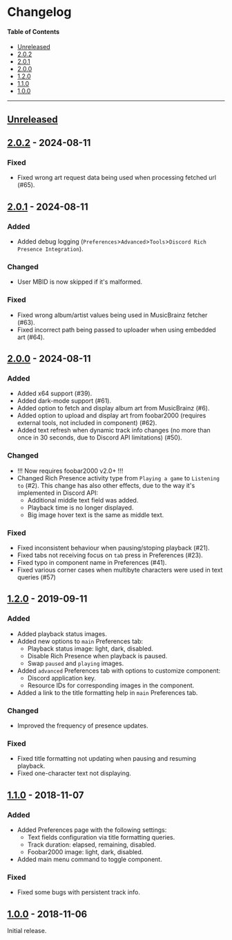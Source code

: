 # Changelog

#### Table of Contents
- [Unreleased](#unreleased)
- [2.0.2](#202---2024-08-11)
- [2.0.1](#201---2024-08-11)
- [2.0.0](#200---2024-08-11)
- [1.2.0](#120---2019-09-11)
- [1.1.0](#110---2018-11-07)
- [1.0.0](#100---2018-11-06)

___

## [Unreleased][]

## [2.0.2][] - 2024-08-11

### Fixed
- Fixed wrong art request data being used when processing fetched url (#65).

## [2.0.1][] - 2024-08-11

### Added
- Added debug logging (`Preferences`>`Advanced`>`Tools`>`Discord Rich Presence Integration`).

### Changed
- User MBID is now skipped if it's malformed.

### Fixed
- Fixed wrong album/artist values being used in MusicBrainz fetcher (#63).
- Fixed incorrect path being passed to uploader when using embedded art (#64).

## [2.0.0][] - 2024-08-11

### Added
- Added x64 support (#39).
- Added dark-mode support (#61).
- Added option to fetch and display album art from MusicBrainz (#6).
- Added option to upload and display art from foobar2000 (requires external tools, not included in component) (#62).
- Added text refresh when dynamic track info changes (no more than once in 30 seconds, due to Discord API limitations) (#50).

### Changed
- !!! Now requires foobar2000 v2.0+ !!!
- Changed Rich Presence activity type from `Playing a game` to `Listening to` (#2).
  This change has also other effects, due to the way it's implemented in Discord API:
	- Additional middle text field was added.
	- Playback time is no longer displayed.
	- Big image hover text is the same as middle text.

### Fixed
- Fixed inconsistent behaviour when pausing/stoping playback (#21).
- Fixed tabs not receiving focus on `tab` press in Preferences (#23).
- Fixed typo in component name in Preferences (#41).
- Fixed various corner cases when multibyte characters were used in text queries (#57)

## [1.2.0][] - 2019-09-11
### Added
- Added playback status images.
- Added new options to `main` Preferences tab:
  - Playback status image: light, dark, disabled.
  - Disable Rich Presence when playback is paused.
  - Swap `paused` and `playing` images.
- Added `advanced` Preferences tab with options to customize component:
  - Discord application key.
  - Resource IDs for corresponding images in the component.
- Added a link to the title formatting help in `main` Preferences tab.

### Changed
- Improved the frequency of presence updates.

### Fixed
- Fixed title formatting not updating when pausing and resuming playback.
- Fixed one-character text not displaying.

## [1.1.0][] - 2018-11-07
### Added
- Added Preferences page with the following settings:
  - Text fields configuration via title formatting queries.
  - Track duration: elapsed, remaining, disabled.
  - Foobar2000 image: light, dark, disabled.
- Added main menu command to toggle component.

### Fixed
- Fixed some bugs with persistent track info.

## [1.0.0][] - 2018-11-06
Initial release.

[unreleased]: https://github.com/TheQwertiest/foo_discord_rich/compare/v2.0.2...HEAD
[2.0.2]: https://github.com/TheQwertiest/foo_discord_rich/compare/v2.0.1...v2.0.2
[2.0.1]: https://github.com/TheQwertiest/foo_discord_rich/compare/v2.0.0...v2.0.1
[2.0.0]: https://github.com/TheQwertiest/foo_discord_rich/compare/v1.2.0...v2.0.0
[1.2.0]: https://github.com/TheQwertiest/foo_discord_rich/compare/v1.1.0...v1.2.0
[1.1.0]: https://github.com/TheQwertiest/foo_discord_rich/compare/v1.0.0...v1.1.0
[1.0.0]: https://github.com/TheQwertiest/foo_discord_rich/commits/v1.0.0
